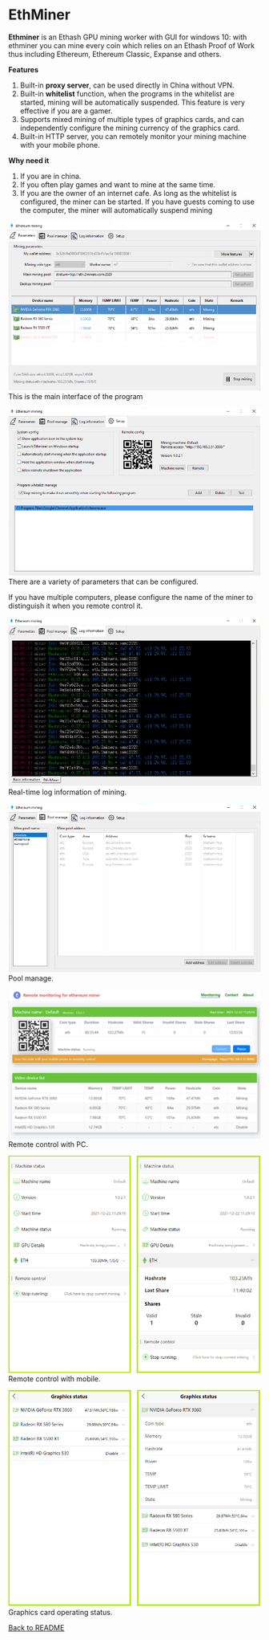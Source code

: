 # EthMiner


**Ethminer** is an Ethash GPU mining worker with GUI for windows 10: with ethminer you can mine every coin which relies on an Ethash Proof of Work thus including Ethereum, Ethereum Classic, Expanse and others.


**Features**

1. Built-in **proxy server**, can be used directly in China without VPN.
2. Built-in **whitelist** function, when the programs in the whitelist are started, mining will be automatically suspended. This feature is very effective if you are a gamer.
3. Supports mixed mining of multiple types of graphics cards, and can independently configure the mining currency of the graphics card.
4. Built-in HTTP server, you can remotely monitor your mining machine with your mobile phone.



**Why need it**

1. If you are in china.
2. If you often play games and want to mine at the same time.
3. If you are the owner of an internet cafe. As long as the whitelist is configured, the miner can be started. If you have guests coming to use the computer, the miner will automatically suspend mining


![The main interface of the program](./images/app1.png)
This is the main interface of the program

![Setup](./images/app2.png)
There are a variety of parameters that can be configured.

If you have multiple computers, please configure the name of the miner to distinguish it when you remote control it.



![log](./images/app3.png )
Real-time log information of mining.

![pool manage](./images/app4.png)
Pool manage.



![Remote control with PC](./images/image1.png )
Remote control with PC.


![Remote control with mobile](./images/mobile1.png )
Remote control with mobile.


![Remote control with mobile](./images/mobile3.png )
Graphics card operating status.




[Back to README](./README.md)